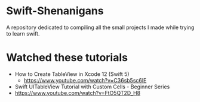 # Swift-Shenanigans
A repository dedicated to compiling all the small projects I made while trying to learn swift.

# Watched these tutorials

* How to Create TableView in Xcode 12 (Swift 5)
  * https://www.youtube.com/watch?v=C36sb5sc6lE
* Swift UITableView Tutorial with Custom Cells - Beginner Series
 * https://www.youtube.com/watch?v=FtO5QT2D_H8
